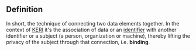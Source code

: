 ## Definition

In short, the technique of connecting two data elements together. In the context of [KERI](key-event-receipt-infrastructure.md) it's the association of data or an [identifier](identifier.md) with another identifier or a subject (a person, organization or machine), thereby lifting the privacy of the subject through that connection, i.e. **binding**.
